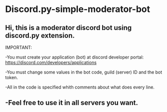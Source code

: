 # Discord.py-simple-moderator-bot

Hi, this is a moderator discord bot using discord.py extension.
--------------------------------------------------------------------
IMPORTANT:

-You must create your application (bot) at discord developer portal: https://discord.com/developers/applications

-You must change some values in the bot code, guild (server) ID and the bot token. 

-All in the code is specified whith comments about what does every line.

-Feel free to use it in all servers you want.
--------------------------------------------------------------------
